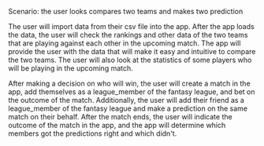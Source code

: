 Scenario: the user looks compares two teams and makes two prediction

The user will import data from their csv file into the app. After the app loads the data, the user will check the 
rankings and other data of the two teams that are playing against each other in the upcoming match. The app will provide
the user with the data that will make it easy and intuitive to compare the two teams. The user will also look at the 
statistics of some players who will be playing in the upcoming match.

After making a decision on who will  win, the user will create a match in the app, add themselves as a league_member of the 
fantasy league, and bet on the outcome of the match. Additionally, the user will add their friend as a league_member of the 
fantasy league and make a prediction on the same match on their behalf. After the match ends, the user will indicate
the outcome of the match in the app, and the app will determine which members got the predictions right and which
didn't.